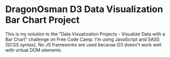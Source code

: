 # DragonOsman D3 Data Visualization Bar Chart Project

This is my solution to the "Data Visualization Projects - Visualize Data with a Bar Chart" challenge on Free Code Camp.  I'm using JavaScript and SASS (SCSS syntax).  No JS frameworks are used because D3 doesn't work well with virtual DOM elements.